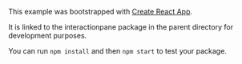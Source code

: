 This example was bootstrapped with [Create React App](https://github.com/facebook/create-react-app).

It is linked to the interactionpane package in the parent directory for development purposes.

You can run `npm install` and then `npm start` to test your package.
